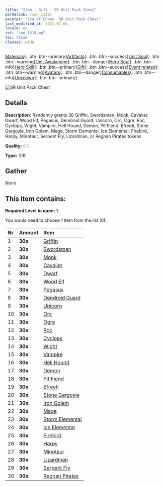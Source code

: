 ```yaml
---
title: "Item - Gift - SR Unit Pack Chest"
permalink: /con_1319/
excerpt: "Era of Chaos  SR Unit Pack Chest"
last_modified_at: 2021-07-06
locale: en
ref: "con_1319.md"
toc: false
classes: wide
---
```

 [Materials](/Items/){: .btn .btn--primary}[Artifacts](/Items/Artifacts/){: .btn .btn--success}[Unit Soul](/Items/UnitSoul/){: .btn .btn--warning}[Unit Awakening](/Items/UnitAwakening/){: .btn .btn--danger}[Hero Soul](/Items/HeroSoul/){: .btn .btn--info}[Hero Skill](/Items/HeroSkill/){: .btn .btn--primary}[Gift](/Items/Gift/){: .btn .btn--success}[Event related](/Items/Events/){: .btn .btn--warning}[Avatars](/Items/Avatars/){: .btn .btn--danger}[Consumables](/Items/Consumables/){: .btn .btn--info}[Unknown](/Items/Unknown/){: .btn .btn--primary}

 ![SR Unit Pack Chest](/images/t/i_907035.png)

## Details
 **Description:** Randomly grants 30 Griffin, Swordsman, Monk, Cavalier, Dwarf, Wood Elf, Pegasus, Dendroid Guard, Unicorn, Orc, Ogre, Roc, Cyclops, Wight, Vampire, Hell Hound, Demon, Pit Fiend, Efreeti, Stone Gargoyle, Iron Golem, Mage, Storm Elemental, Ice Elemental, Firebird, Harpy, Minotaur, Serpent Fly, Lizardman, or Regnan Pirates tokens.

 **Quality:** <span style="color: #DA70D6">OK</span>

 **Type:** Gift

## Gather

  None

## This item contains:

 **Required Level to open:** 1

 You would need to choose 1 item from the list (0):

  | Nr | Amount |     Item    |
  |:---|:-------|:------------|
  | 1 |  **30x** | [Griffin](/Items/unt_192/) |  | 
  | 2 |  **30x** | [Swordsman](/Items/unt_193/) |  | 
  | 3 |  **30x** | [Monk](/Items/unt_194/) |  | 
  | 4 |  **30x** | [Cavalier ](/Items/unt_195/) |  | 
  | 5 |  **30x** | [Dwarf](/Items/unt_200/) |  | 
  | 6 |  **30x** | [Wood Elf](/Items/unt_201/) |  | 
  | 7 |  **30x** | [Pegasus](/Items/unt_202/) |  | 
  | 8 |  **30x** | [Dendroid Guard](/Items/unt_203/) |  | 
  | 9 |  **30x** | [Unicorn](/Items/unt_204/) |  | 
  | 10 |  **30x** | [Orc](/Items/unt_219/) |  | 
  | 11 |  **30x** | [Ogre](/Items/unt_220/) |  | 
  | 12 |  **30x** | [Roc](/Items/unt_221/) |  | 
  | 13 |  **30x** | [Cyclops](/Items/unt_222/) |  | 
  | 14 |  **30x** | [Wight](/Items/unt_210/) |  | 
  | 15 |  **30x** | [Vampire](/Items/unt_211/) |  | 
  | 16 |  **30x** | [Hell Hound](/Items/unt_228/) |  | 
  | 17 |  **30x** | [Demon](/Items/unt_229/) |  | 
  | 18 |  **30x** | [Pit Fiend](/Items/unt_230/) |  | 
  | 19 |  **30x** | [Efreeti](/Items/unt_231/) |  | 
  | 20 |  **30x** | [Stone Gargoyle](/Items/unt_236/) |  | 
  | 21 |  **30x** | [Iron Golem](/Items/unt_237/) |  | 
  | 22 |  **30x** | [Mage](/Items/unt_238/) |  | 
  | 23 |  **30x** | [Storm Elemental](/Items/unt_263/) |  | 
  | 24 |  **30x** | [Ice Elemental](/Items/unt_264/) |  | 
  | 25 |  **30x** | [Firebird](/Items/unt_268/) |  | 
  | 26 |  **30x** | [Harpy](/Items/unt_245/) |  | 
  | 27 |  **30x** | [Minotaur](/Items/unt_248/) |  | 
  | 28 |  **30x** | [Lizardman](/Items/unt_254/) |  | 
  | 29 |  **30x** | [Serpent Fly](/Items/unt_255/) |  | 
  | 30 |  **30x** | [Regnan Pirates](/Items/unt_273/) |  | 
